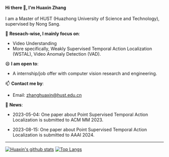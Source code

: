 #### Hi there 👋, I'm Huaxin Zhang
I am a Master of HUST (Huazhong University of Science and Technology), supervised by Nong Sang.

🔭 **Reseach-wise, I mainly focus on**:

- Video Understanding
- More specifically, Weakly Supervised Temporal Action Localization (WSTAL), Video Anomaly Detection (VAD).

😄 **I am open to**:

- A internship/job offer with computer vision research and engineering.

📫 **Contact me by**:

- Email: zhanghuaxin@hust.edu.cn

💬 **News**:
- 2023-05-04: One paper about Point Supervised Temporal Action Localization is submitted to ACM MM 2023.

- 2023-08-15: One paper about Point Supervised Temporal Action Localization is submitted to AAAI 2024.

----

[![Huaxin's github stats](https://github-readme-stats.vercel.app/api?username=pipixin321&theme=material-palenight&count_private=true&hide=contribs)](https://github.com/anuraghazra/github-readme-stats)
[![Top Langs](https://github-readme-stats.vercel.app/api/top-langs/?username=pipixin321&theme=material-palenight&hide=Jupyter&layout=compact)](https://github.com/anuraghazra/github-readme-stats)
